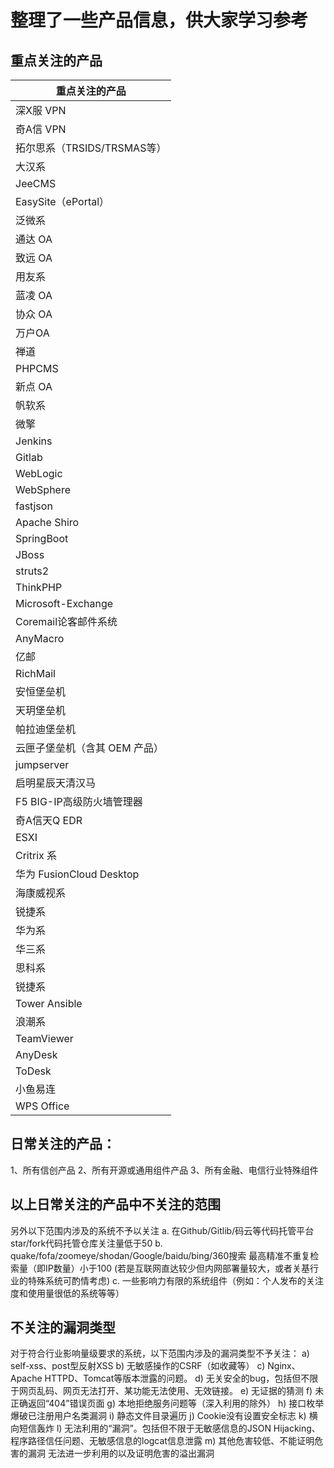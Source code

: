 # 整理了一些产品信息，供大家学习参考

## 重点关注的产品

| 重点关注的产品   |
| ------------------------------ |
| 深X服 VPN                    |
| 奇A信 VPN                    |
| 拓尔思系（TRSIDS/TRSMAS等）    |
| 大汉系                         |
| JeeCMS                         |
| EasySite（ePortal）            |
| 泛微系                         |
| 通达 OA                        |
| 致远 OA                        |
| 用友系                         |
| 蓝凌 OA                        |
| 协众 OA                        |
| 万户OA                         |
| 禅道                           |
| PHPCMS                         |
| 新点 OA                        |
| 帆软系                         |
| 微擎                           |
| Jenkins                        |
| Gitlab                         |
| WebLogic                       |
| WebSphere                      |
| fastjson                       |
| Apache Shiro                   |
| SpringBoot                     |
| JBoss                          |
| struts2                        |
| ThinkPHP                       |
| Microsoft-Exchange             |
| Coremail论客邮件系统           |
| AnyMacro                       |
| 亿邮                           |
| RichMail                       |
| 安恒堡垒机                     |
| 天玥堡垒机                     |
| 帕拉迪堡垒机                   |
| 云匣子堡垒机（含其 OEM  产品） |
| jumpserver                     |
| 启明星辰天清汉马               |
| F5  BIG-IP高级防火墙管理器     |
| 奇A信天Q EDR              |
| ESXI               |
| Critrix 系                     |
| 华为  FusionCloud Desktop      |
| 海康威视系                     |
| 锐捷系                         |
| 华为系                         |
| 华三系                         |
| 思科系                         |
| 锐捷系                         |
| Tower Ansible                  |
| 浪潮系                         |
| TeamViewer                     |
| AnyDesk                        |
| ToDesk                         |
| 小鱼易连                       |
| WPS Office                     |


##  日常关注的产品：
1、所有信创产品
2、所有开源或通用组件产品
3、所有金融、电信行业特殊组件

##  以上日常关注的产品中不关注的范围
另外以下范围内涉及的系统不予以关注
a.	在Github/Gitlib/码云等代码托管平台star/fork代码托管仓库关注量低于50
b.	quake/fofa/zoomeye/shodan/Google/baidu/bing/360搜索 最高精准不重复检索量（即IP数量）小于100 (若是互联网直达较少但内网部署量较大，或者关基行业的特殊系统可酌情考虑)
c.	一些影响力有限的系统组件（例如：个人发布的关注度和使用量很低的系统等等）

## 不关注的漏洞类型
对于符合行业影响量级要求的系统，以下范围内涉及的漏洞类型不予关注：
a)	self-xss、post型反射XSS
b)	无敏感操作的CSRF（如收藏等）
c)	Nginx、Apache HTTPD、Tomcat等版本泄露的问题。
d)	无关安全的bug，包括但不限于网页乱码、网页无法打开、某功能无法使用、无效链接。
e)	无证据的猜测
f)	未正确返回“404”错误页面
g)	本地拒绝服务问题等（深入利用的除外）
h)	接口枚举爆破已注册用户名类漏洞
i)	静态文件目录遍历
j)	Cookie没有设置安全标志
k)	横向短信轰炸
l)	无法利用的“漏洞”。包括但不限于无敏感信息的JSON Hijacking、程序路径信任问题、无敏感信息的logcat信息泄露
m)	其他危害较低、不能证明危害的漏洞
无法进一步利用的以及证明危害的溢出漏洞


